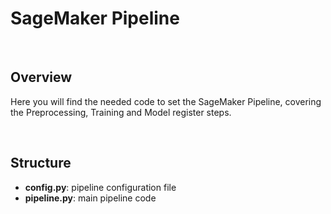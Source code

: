 # SageMaker Pipeline

<br>

## Overview

Here you will find the needed code to set the SageMaker Pipeline, covering the Preprocessing, Training and Model register steps. 

<br>

## Structure
* **config.py**: pipeline configuration file
* **pipeline.py**: main pipeline code